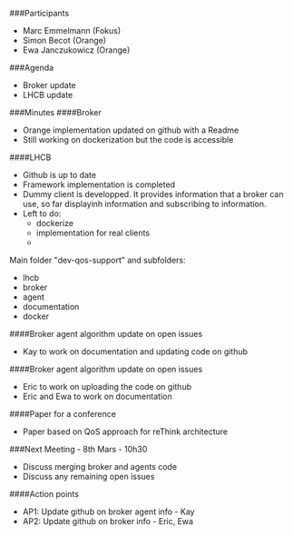 ###Participants
* Marc Emmelmann (Fokus)
* Simon Becot (Orange)
* Ewa Janczukowicz (Orange)

###Agenda
* Broker update
* LHCB update

###Minutes
####Broker
- Orange implementation updated on github with a Readme
- Still working on dockerization but the code is accessible

####LHCB
- Github is up to date
- Framework implementation is completed
- Dummy client is developped. It provides information that a broker can use, so far displayinh information and subscribing to information.
- Left to do:
    - dockerize
    - implementation for real clients
    - 


Main folder "dev-qos-support" and subfolders:
- lhcb
- broker
- agent
- documentation
- docker
          
####Broker agent algorithm update on open issues
- Kay to work on documentation and updating code on github

####Broker agent algorithm update on open issues
- Eric to work on uploading the code on github
- Eric and Ewa to work on documentation

####Paper for a conference
- Paper based on QoS approach for reThink architecture

###Next Meeting - 8th Mars - 10h30
- Discuss merging broker and agents code
- Discuss any remaining open issues


####Action points
* AP1: Update github on broker agent info - Kay
* AP2: Update github on broker info - Eric, Ewa

